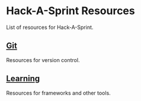 # Hack-A-Sprint Resources
List of resources for Hack-A-Sprint.

## [Git](./Git/git.md)
Resources for version control.

## [Learning](./Learning/learning.md)
Resources for frameworks and other tools.
